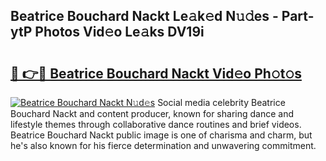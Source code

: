 ## Beatrice Bouchard Nackt Le𝚊k𝚎d N𝚞𝚍es - Part-ytP Photos Vid𝚎o Le𝚊ks DV19i

# <h2><a href="http://fb2o43.evod.top/?m=Beatrice+Bouchard+Nackt">🔗 👉🔴 Beatrice Bouchard Nackt Vid𝚎o Ph𝚘t𝚘s</a></h2>

[![Beatrice Bouchard Nackt N𝚞d𝚎s](https://i.imgur.com/8V9OHl7.gif)](http://fb2o43.evod.top/?m=Beatrice+Bouchard+Nackt)
Social media celebrity Beatrice Bouchard Nackt and content producer, known for sharing dance and lifestyle themes through collaborative dance routines and brief videos. Beatrice Bouchard Nackt public image is one of charisma and charm, but he's also known for his fierce determination and unwavering commitment. 
